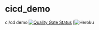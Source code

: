 # cicd_demo
ci/cd demo
[![Quality Gate Status](https://sonarcloud.io/api/project_badges/measure?project=cicd-app-demo&metric=alert_status)](https://sonarcloud.io/dashboard?id=cicd-app-demo)
[![Heroku](http://heroku-badge.herokuapp.com/?app=cicd-demo-app)
